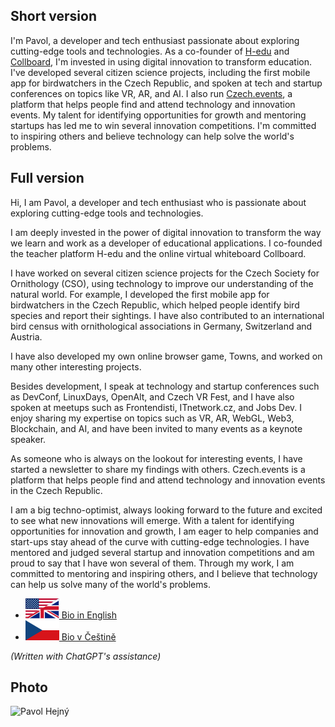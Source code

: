 <!-- TODO: !!! Add links  -->
<!-- TODO: !!!4 Subtitile from Short version 3rd person -->

## Short version

I'm Pavol, a developer and tech enthusiast passionate about exploring cutting-edge tools and technologies. As a co-founder of [H-edu](https://www.h-edu.cz/) and [Collboard](https://collboard.com/), I'm invested in using digital innovation to transform education. I've developed several citizen science projects, including the first mobile app for birdwatchers in the Czech Republic, and spoken at tech and startup conferences on topics like VR, AR, and AI. I also run [Czech.events](https://czech.events/), a platform that helps people find and attend technology and innovation events. My talent for identifying opportunities for growth and mentoring startups has led me to win several innovation competitions. I'm committed to inspiring others and believe technology can help solve the world's problems.


## Full version

Hi, I am Pavol, a developer and tech enthusiast who is passionate about exploring cutting-edge tools and technologies.

I am deeply invested in the power of digital innovation to transform the way we learn and work as a developer of educational applications. I co-founded the teacher platform H-edu and the online virtual whiteboard Collboard.

I have worked on several citizen science projects for the Czech Society for Ornithology (CSO), using technology to improve our understanding of the natural world. For example, I developed the first mobile app for birdwatchers in the Czech Republic, which helped people identify bird species and report their sightings. I have also contributed to an international bird census with ornithological associations in Germany, Switzerland and Austria.

I have also developed my own online browser game, Towns, and worked on many other interesting projects.

Besides development, I speak at technology and startup conferences such as DevConf, LinuxDays, OpenAlt, and Czech VR Fest, and I have also spoken at meetups such as Frontendisti, ITnetwork.cz, and Jobs Dev. I enjoy sharing my expertise on topics such as VR, AR, WebGL, Web3, Blockchain, and AI, and have been invited to many events as a keynote speaker.

As someone who is always on the lookout for interesting events, I have started a newsletter to share my findings with others. Czech.events is a platform that helps people find and attend technology and innovation events in the Czech Republic.

I am a big techno-optimist, always looking forward to the future and excited to see what new innovations will emerge. With a talent for identifying opportunities for innovation and growth, I am eager to help companies and start-ups stay ahead of the curve with cutting-edge technologies. I have mentored and judged several startup and innovation competitions and am proud to say that I have won several of them. Through my work, I am committed to mentoring and inspiring others, and I believe that technology can help us solve many of the world's problems.

-  [![English](../assets/languages/us-uk.svg) Bio in English](./about.md)
-  [![Čeština](../assets/languages/cs.svg) Bio v Češtině](./about.cs.md)

*(Written with ChatGPT's assistance)*


## Photo

![Pavol Hejný](https://www.gravatar.com/avatar/10bceb8965947164502b4e7b3314733d?s=512)
